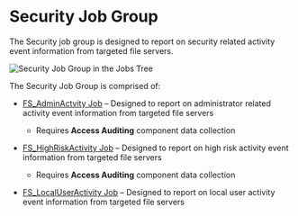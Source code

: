 # Security Job Group

The Security job group is designed to report on security related activity event information from
targeted file servers.

![Security Job Group in the Jobs Tree](/img/product_docs/accessanalyzer/admin/hostmanagement/jobstree.webp)

The Security Job Group is comprised of:

- [FS_AdminActvity Job](/docs/accessanalyzer/12.0/solutions/filesystem/activity/security/fs-adminactvity.md) – Designed to report on administrator related activity
  event information from targeted file servers

  - Requires **Access Auditing** component data collection

- [FS_HighRiskActivity Job](/docs/accessanalyzer/12.0/solutions/filesystem/activity/security/fs-highriskactivity.md) – Designed to report on high risk activity event
  information from targeted file servers

  - Requires **Access Auditing** component data collection

- [FS_LocalUserActivity Job](/docs/accessanalyzer/12.0/solutions/filesystem/activity/security/fs-localuseractivity.md) – Designed to report on local user activity
  event information from targeted file servers
